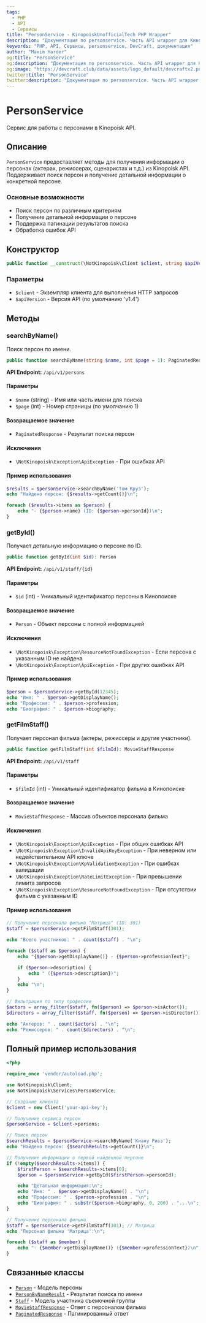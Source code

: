 ```yaml
---
tags:
  - PHP
  - API
  - Сервисы
title: "PersonService - KinopoiskUnofficialTech PHP Wrapper"
description: "Документация по personservice. Часть API wrapper для КиноПоиска."
keywords: "PHP, API, Сервисы, personservice, DevCraft, документация"
author: "Maxim Harder"
og:title: "PersonService"
og:description: "Документация по personservice. Часть API wrapper для КиноПоиска."
og:image: "https://devcraft.club/data/assets/logo_default/devcraftx2.png"
twitter:title: "PersonService"
twitter:description: "Документация по personservice. Часть API wrapper для КиноПоиска."
---
```


# PersonService

Сервис для работы с персонами в Kinopoisk API.

## Описание

`PersonService` предоставляет методы для получения информации о персонах (актерах, режиссерах, сценаристах и т.д.) из Kinopoisk API. Поддерживает поиск персон и получение детальной информации о конкретной персоне.

### Основные возможности

- Поиск персон по различным критериям
- Получение детальной информации о персоне
- Поддержка пагинации результатов поиска
- Обработка ошибок API

## Конструктор

```php
public function __construct(\NotKinopoisk\Client $client, string $apiVersion = 'v1.4')
```

### Параметры

- `$client` - Экземпляр клиента для выполнения HTTP запросов
- `$apiVersion` - Версия API (по умолчанию 'v1.4')

## Методы

### searchByName()

Поиск персон по имени.

```php
public function searchByName(string $name, int $page = 1): PaginatedResponse
```

**API Endpoint:** `/api/v1/persons`

#### Параметры

- `$name` (string) - Имя или часть имени для поиска
- `$page` (int) - Номер страницы (по умолчанию 1)

#### Возвращаемое значение

- `PaginatedResponse` - Результат поиска персон

#### Исключения

- `\NotKinopoisk\Exception\ApiException` - При ошибках API

#### Пример использования

```php
$results = $personService->searchByName('Том Круз');
echo "Найдено персон: {$results->getCount()}\n";

foreach ($results->items as $person) {
    echo "- {$person->name} (ID: {$person->personId})\n";
}
```

### getById()

Получает детальную информацию о персоне по ID.

```php
public function getById(int $id): Person
```

**API Endpoint:** `/api/v1/staff/{id}`

#### Параметры

- `$id` (int) - Уникальный идентификатор персоны в Кинопоиске

#### Возвращаемое значение

- `Person` - Объект персоны с полной информацией

#### Исключения

- `\NotKinopoisk\Exception\ResourceNotFoundException` - Если персона с указанным ID не найдена
- `\NotKinopoisk\Exception\ApiException` - При других ошибках API

#### Пример использования

```php
$person = $personService->getById(12345);
echo "Имя: " . $person->getDisplayName();
echo "Профессия: " . $person->profession;
echo "Биография: " . $person->biography;
```

### getFilmStaff()

Получает персонал фильма (актеры, режиссеры и другие участники).

```php
public function getFilmStaff(int $filmId): MovieStaffResponse
```

**API Endpoint:** `/api/v1/staff`

#### Параметры

- `$filmId` (int) - Уникальный идентификатор фильма в Кинопоиске

#### Возвращаемое значение

- `MovieStaffResponse` - Массив объектов персонала фильма

#### Исключения

- `\NotKinopoisk\Exception\ApiException` - При общих ошибках API
- `\NotKinopoisk\Exception\InvalidApiKeyException` - При неверном или недействительном API ключе
- `\NotKinopoisk\Exception\KpValidationException` - При ошибках валидации
- `\NotKinopoisk\Exception\RateLimitException` - При превышении лимита запросов
- `\NotKinopoisk\Exception\ResourceNotFoundException` - При отсутствии фильма с указанным ID

#### Пример использования

```php
// Получение персонала фильма "Матрица" (ID: 301)
$staff = $personService->getFilmStaff(301);

echo "Всего участников: " . count($staff) . "\n";

foreach ($staff as $person) {
    echo "{$person->getDisplayName()} - {$person->professionText}";

    if ($person->description) {
        echo " ({$person->description})";
    }
    echo "\n";
}

// Фильтрация по типу профессии
$actors = array_filter($staff, fn($person) => $person->isActor());
$directors = array_filter($staff, fn($person) => $person->isDirector());

echo "Актеров: " . count($actors) . "\n";
echo "Режиссеров: " . count($directors) . "\n";
```

## Полный пример использования

```php
<?php

require_once 'vendor/autoload.php';

use NotKinopoisk\Client;
use NotKinopoisk\Services\PersonService;

// Создание клиента
$client = new Client('your-api-key');

// Получение сервиса персон
$personService = $client->persons;

// Поиск персон
$searchResults = $personService->searchByName('Киану Ривз');
echo "Найдено персон: {$searchResults->getCount()}\n";

// Получение информации о первой найденной персоне
if (!empty($searchResults->items)) {
    $firstPerson = $searchResults->items[0];
    $person = $personService->getById($firstPerson->personId);

    echo "Детальная информация:\n";
    echo "Имя: " . $person->getDisplayName() . "\n";
    echo "Профессия: " . $person->profession . "\n";
    echo "Биография: " . substr($person->biography, 0, 200) . "...\n";
}

// Получение персонала фильма
$staff = $personService->getFilmStaff(301); // Матрица
echo "Персонал фильма 'Матрица':\n";

foreach ($staff as $member) {
    echo "- {$member->getDisplayName()} ({$member->professionText})\n";
}
```

## Связанные классы

- [`Person`](../models/person.md) - Модель персоны
- [`PersonByNameResult`](../models/person-by-name-result.md) - Результат поиска по имени
- [`Staff`](../models/staff.md) - Модель участника съемочной группы
- [`MovieStaffResponse`](../responses/movie-staff-response.md) - Ответ с персоналом фильма
- [`PaginatedResponse`](../responses/paginated-response.md) - Пагинированный ответ
